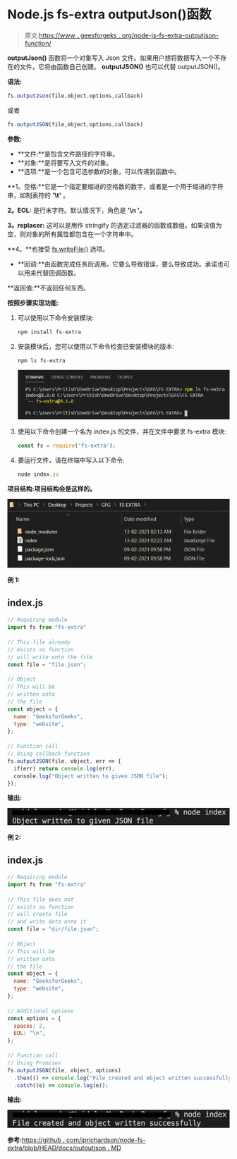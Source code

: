 # Node.js fs-extra outputJson()函数

> 原文:[https://www . geesforgeks . org/node-js-fs-extra-outputjson-function/](https://www.geeksforgeeks.org/node-js-fs-extra-outputjson-function/)

**outputJson()** 函数将一个对象写入 Json 文件。如果用户想将数据写入一个不存在的文件，它将由函数自己创建。 **outputJSON()** 也可以代替 outputJSON()。

**语法:**

```js
fs.outputJson(file,object,options,callback)
```

或者

```js
fs.outputJSON(file,object,options,callback)
```

**参数:**

*   **文件:**是包含文件路径的字符串。
*   **对象:**是将要写入文件的对象。
*   **选项:**是一个包含可选参数的对象，可以传递到函数中。

**1。空格:**它是一个指定要缩进的空格数的数字，或者是一个用于缩进的字符串，如制表符的 **'\t'** 。

**2。EOL:** 是行末字符。默认情况下，角色是 **'\n '。**

**3。replacer:** 这可以是用作 stringify 的选定过滤器的函数或数组。如果该值为空，则对象的所有属性都包含在一个字符串中。

**4。**也接受 [fs.writeFile()](https://www.geeksforgeeks.org/node-js-fs-writefile-method/) 选项。

*   **回调:**由函数完成任务后调用。它要么导致错误，要么导致成功。承诺也可以用来代替回调函数。

**返回值:**不返回任何东西。

**按照步骤实现功能:**

1.  可以使用以下命令安装模块:

    ```js
    npm install fs-extra
    ```

2.  安装模块后，您可以使用以下命令检查已安装模块的版本:

    ```js
    npm ls fs-extra
    ```

    ![](img/7f250622aa2125b46b0e33ba7e88633d.png)

3.  使用以下命令创建一个名为 index.js 的文件，并在文件中要求 fs-extra 模块:

    ```js
    const fs = require('fs-extra');
    ```

4.  要运行文件，请在终端中写入以下命令:

    ```js
    node index.js
    ```

**项目结构:项目结构会是这样的。**

![](img/5a04b4a9423b0180bdb62b253dc661e9.png)

**例 1:**

## index.js

```js
// Requiring module
import fs from "fs-extra"

// This file already
// exists so function
// will write onto the file
const file = "file.json";

// Object
// This will be
// written onto
// the file
const object = {
  name: "GeeksforGeeks",
  type: "website",
};

// Function call
// Using callback function
fs.outputJSON(file, object, err => {
  if(err) return console.log(err);
  console.log("Object written to given JSON file");
});
```

**输出:**

![](img/8884365f0ab554def268d252f7c47b95.png)

**例 2:**

## index.js

```js
// Requiring module
import fs from "fs-extra"

// This file does not
// exists so function
// will create file
// and write data onto it
const file = "dir/file.json";

// Object
// This will be
// written onto
// the file
const object = {
  name: "GeeksforGeeks",
  type: "website",
};

// Additional options
const options = {
  spaces: 2,
  EOL: "\n",
};

// Function call
// Using Promises
fs.outputJSON(file, object, options)
  .then(() => console.log("File created and object written successfully"))
  .catch((e) => console.log(e));
```

**输出:**

![](img/be0204268713d03a88dc054637820850.png)

**参考:**[https://github . com/jprichardson/node-fs-extra/blob/HEAD/docs/outputjson . MD](https://github.com/jprichardson/node-fs-extra/blob/HEAD/docs/outputJson.md)